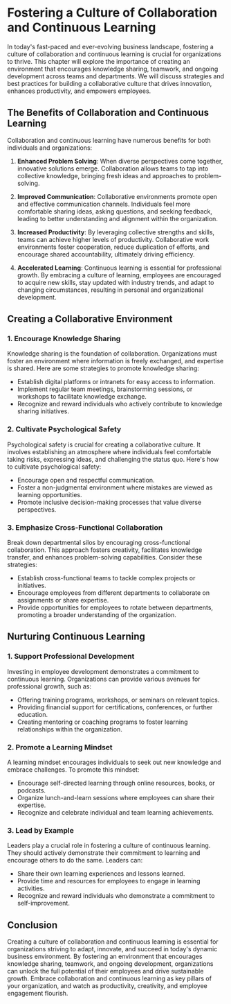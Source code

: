 Fostering a Culture of Collaboration and Continuous Learning
=====================================================================



In today's fast-paced and ever-evolving business landscape, fostering a culture of collaboration and continuous learning is crucial for organizations to thrive. This chapter will explore the importance of creating an environment that encourages knowledge sharing, teamwork, and ongoing development across teams and departments. We will discuss strategies and best practices for building a collaborative culture that drives innovation, enhances productivity, and empowers employees.

The Benefits of Collaboration and Continuous Learning
-----------------------------------------------------

Collaboration and continuous learning have numerous benefits for both individuals and organizations:

1. **Enhanced Problem Solving**: When diverse perspectives come together, innovative solutions emerge. Collaboration allows teams to tap into collective knowledge, bringing fresh ideas and approaches to problem-solving.

2. **Improved Communication**: Collaborative environments promote open and effective communication channels. Individuals feel more comfortable sharing ideas, asking questions, and seeking feedback, leading to better understanding and alignment within the organization.

3. **Increased Productivity**: By leveraging collective strengths and skills, teams can achieve higher levels of productivity. Collaborative work environments foster cooperation, reduce duplication of efforts, and encourage shared accountability, ultimately driving efficiency.

4. **Accelerated Learning**: Continuous learning is essential for professional growth. By embracing a culture of learning, employees are encouraged to acquire new skills, stay updated with industry trends, and adapt to changing circumstances, resulting in personal and organizational development.

Creating a Collaborative Environment
------------------------------------

### 1. Encourage Knowledge Sharing

Knowledge sharing is the foundation of collaboration. Organizations must foster an environment where information is freely exchanged, and expertise is shared. Here are some strategies to promote knowledge sharing:

* Establish digital platforms or intranets for easy access to information.
* Implement regular team meetings, brainstorming sessions, or workshops to facilitate knowledge exchange.
* Recognize and reward individuals who actively contribute to knowledge sharing initiatives.

### 2. Cultivate Psychological Safety

Psychological safety is crucial for creating a collaborative culture. It involves establishing an atmosphere where individuals feel comfortable taking risks, expressing ideas, and challenging the status quo. Here's how to cultivate psychological safety:

* Encourage open and respectful communication.
* Foster a non-judgmental environment where mistakes are viewed as learning opportunities.
* Promote inclusive decision-making processes that value diverse perspectives.

### 3. Emphasize Cross-Functional Collaboration

Break down departmental silos by encouraging cross-functional collaboration. This approach fosters creativity, facilitates knowledge transfer, and enhances problem-solving capabilities. Consider these strategies:

* Establish cross-functional teams to tackle complex projects or initiatives.
* Encourage employees from different departments to collaborate on assignments or share expertise.
* Provide opportunities for employees to rotate between departments, promoting a broader understanding of the organization.

Nurturing Continuous Learning
-----------------------------

### 1. Support Professional Development

Investing in employee development demonstrates a commitment to continuous learning. Organizations can provide various avenues for professional growth, such as:

* Offering training programs, workshops, or seminars on relevant topics.
* Providing financial support for certifications, conferences, or further education.
* Creating mentoring or coaching programs to foster learning relationships within the organization.

### 2. Promote a Learning Mindset

A learning mindset encourages individuals to seek out new knowledge and embrace challenges. To promote this mindset:

* Encourage self-directed learning through online resources, books, or podcasts.
* Organize lunch-and-learn sessions where employees can share their expertise.
* Recognize and celebrate individual and team learning achievements.

### 3. Lead by Example

Leaders play a crucial role in fostering a culture of continuous learning. They should actively demonstrate their commitment to learning and encourage others to do the same. Leaders can:

* Share their own learning experiences and lessons learned.
* Provide time and resources for employees to engage in learning activities.
* Recognize and reward individuals who demonstrate a commitment to self-improvement.

Conclusion
----------

Creating a culture of collaboration and continuous learning is essential for organizations striving to adapt, innovate, and succeed in today's dynamic business environment. By fostering an environment that encourages knowledge sharing, teamwork, and ongoing development, organizations can unlock the full potential of their employees and drive sustainable growth. Embrace collaboration and continuous learning as key pillars of your organization, and watch as productivity, creativity, and employee engagement flourish.
